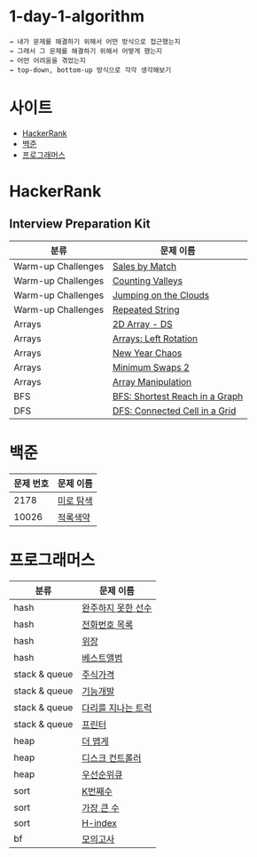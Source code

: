 # 1-day-1-algorithm
```
→ 내가 문제를 해결하기 위해서 어떤 방식으로 접근했는지
→ 그래서 그 문제를 해결하기 위해서 어떻게 했는지
→ 어떤 어려움을 겪었는지
→ top-down, bottom-up 방식으로 각각 생각해보기
```

# 사이트
- [HackerRank](#hackerrank)  
- [백준](#백준)
- [프로그래머스](#프로그래머스)  

# HackerRank 
## Interview Preparation Kit
| 분류 | 문제 이름                             |
| ---- | ------------------------------------- |
|Warm-up Challenges |  [Sales by Match](../../issues/1) |
|Warm-up Challenges | [Counting Valleys](../../issues/2) |
|Warm-up Challenges | [Jumping on the Clouds](../../issues/3) |
|Warm-up Challenges | [Repeated String](../../issues/4) |  
|Arrays | [2D Array - DS](../../issues/5)  |  
|Arrays | [Arrays: Left Rotation](../../issues/6)  |  
|Arrays | [New Year Chaos](../../issues/11)  |  
|Arrays |  [Minimum Swaps 2](../../issues/12)  |  
|Arrays |  [Array Manipulation](../../issues/30)   |    
|BFS |  [BFS: Shortest Reach in a Graph](../../issues/9)  |    
|DFS |  [DFS: Connected Cell in a Grid](../../issues/10)  |      


# 백준  
| 문제 번호 | 문제 이름                             |
| ---- | ------------------------------------- |
|2178 |  [미로 탐색](../../issues/7) |
|10026 | [적록색약](../../issues/8)| 


# 프로그래머스

| 분류 | 문제 이름                             |
| ---- | ------------------------------------- |
| hash | [완주하지 못한 선수](../../issues/13) | 
| hash | [전화번호 목록](../../issues/14) | 
| hash | [위장](../../issues/15) | 
| hash | [베스트앨범](../../issues/16) | 
| stack & queue | [주식가격](../../issues/17) | 
| stack & queue | [기능개발](../../issues/18) | 
| stack & queue | [다리를 지나는 트럭](../../issues/19) | 
| stack & queue | [프린터](../../issues/20) | 
| heap | [더 맵게](../../issues/21) | 
| heap | [디스크 컨트롤러](../../issues/22) | 
| heap | [우선순위큐](../../issues/23) | 
| sort | [K번째수](../../issues/24) | 
| sort | [가장 큰 수](../../issues/25) | 
| sort | [H-index](../../issues/26) |
| bf | [모의고사](../../issues/27) | 
